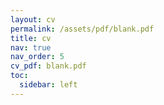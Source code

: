 ```yaml
---
layout: cv
permalink: /assets/pdf/blank.pdf
title: cv
nav: true
nav_order: 5
cv_pdf: blank.pdf
toc:
  sidebar: left
---
```



